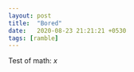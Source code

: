 ```yaml
---
layout: post
title:  "Bored"
date:   2020-08-23 21:21:21 +0530
tags: [ramble]
---
```


Test of math: $x$